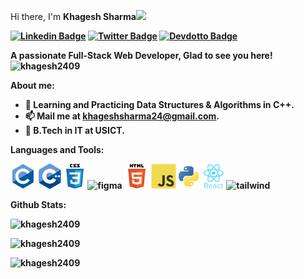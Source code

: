 Hi there, I'm <b>Khagesh Sharma<b><img src="https://media.giphy.com/media/hvRJCLFzcasrR4ia7z/giphy.gif" width="25" /> 

[![Linkedin Badge](https://img.shields.io/badge/-LinkedIn-0e76a8?style=flat-square&logo=Linkedin&logoColor=white)](https://linkedin.com/in/khagesh-sharma-883726250)
[![Twitter Badge](https://img.shields.io/badge/-Twitter-00acee?style=flat-square&logo=Twitter&logoColor=white)](https://twitter.com/_KhageshSharma_)
[![Devdotto Badge](https://img.shields.io/badge/Dev.to-0A0A0A?style=flat-square&logo=Devdotto&logoColor=white)](https://dev.to/khageshsharma)

A passionate Full-Stack Web Developer, Glad to see you here! <img src="https://komarev.com/ghpvc/?username=khagesh2409&label=Profile%20views&color=0e75b6&style=flat" alt="khagesh2409" /> 

About me: 

- 🌱 Learning and Practicing Data Structures & Algorithms in C++.
- 📫 Mail me at khageshsharma24@gmail.com.
- 📖 B.Tech in IT at USICT.

Languages and Tools: 
<p align="left"> <img src="https://raw.githubusercontent.com/devicons/devicon/master/icons/c/c-original.svg" alt="c" width="40" height="40"/> <img src="https://raw.githubusercontent.com/devicons/devicon/master/icons/cplusplus/cplusplus-original.svg" alt="cplusplus" width="40" height="40"/><img src="https://raw.githubusercontent.com/devicons/devicon/master/icons/css3/css3-original-wordmark.svg" alt="css3" width="40" height="40"/><img src="https://www.vectorlogo.zone/logos/figma/figma-icon.svg" alt="figma" width="40" height="40"/> <img src="https://raw.githubusercontent.com/devicons/devicon/master/icons/html5/html5-original-wordmark.svg" alt="html5" width="40" height="40"/> <img src="https://raw.githubusercontent.com/devicons/devicon/master/icons/javascript/javascript-original.svg" alt="javascript" width="40" height="40"/><img src="https://raw.githubusercontent.com/devicons/devicon/master/icons/python/python-original.svg" alt="python" width="40" height="40"/><img src="https://raw.githubusercontent.com/devicons/devicon/master/icons/react/react-original-wordmark.svg" alt="react" width="40" height="40"/><img src="https://www.vectorlogo.zone/logos/tailwindcss/tailwindcss-icon.svg" alt="tailwind" width="40" height="40"/> </p>

Github Stats:
<p>&nbsp;<img align="left" src="https://github-readme-stats.vercel.app/api?username=khagesh2409&show_icons=true&locale=en&theme=tokyonight" alt="khagesh2409"/></p>
<p><img align="" src="https://github-readme-stats.vercel.app/api/top-langs?username=khagesh2409&show_icons=true&locale=en&layout=compact&theme=tokyonight" alt="khagesh2409" /></p>
<p><img align="left" src="https://github-readme-streak-stats.herokuapp.com/?user=khagesh2409&theme=tokyonight" alt="khagesh2409" /></p>

